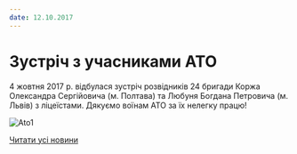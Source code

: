 ```yaml
---
date: 12.10.2017
---
```

# Зустріч з учасниками АТО

4 жовтня 2017 р. відбулася зустріч розвідників 24 бригади Коржа Олександра Сергійовича (м. Полтава) та Любуня Богдана Петровича (м. Львів) з ліцеїстами. Дякуємо воїнам АТО за їх нелегку працю!

![Ato1](/images/blog/зустріч-з-учасниками-ато/ato1.jpg)

[Читати усі новини](/news)
